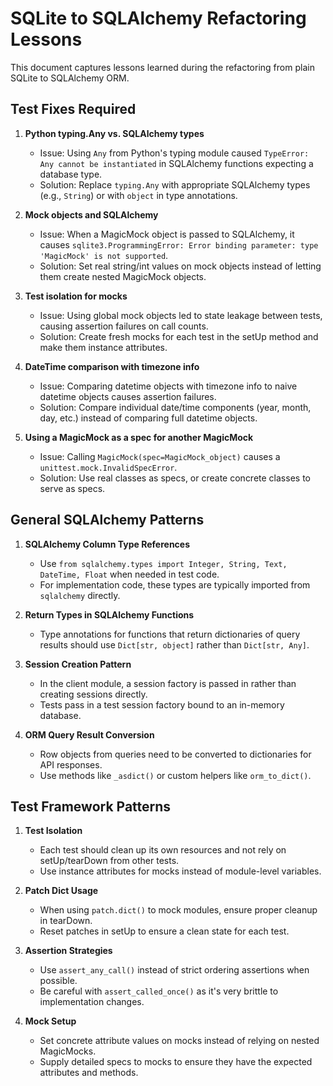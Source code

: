 # SQLite to SQLAlchemy Refactoring Lessons

This document captures lessons learned during the refactoring from plain SQLite to SQLAlchemy ORM.

## Test Fixes Required

1. **Python typing.Any vs. SQLAlchemy types**
   - Issue: Using `Any` from Python's typing module caused `TypeError: Any cannot be instantiated` in SQLAlchemy functions expecting a database type.
   - Solution: Replace `typing.Any` with appropriate SQLAlchemy types (e.g., `String`) or with `object` in type annotations.

2. **Mock objects and SQLAlchemy**
   - Issue: When a MagicMock object is passed to SQLAlchemy, it causes `sqlite3.ProgrammingError: Error binding parameter: type 'MagicMock' is not supported`.
   - Solution: Set real string/int values on mock objects instead of letting them create nested MagicMock objects.

3. **Test isolation for mocks**
   - Issue: Using global mock objects led to state leakage between tests, causing assertion failures on call counts.
   - Solution: Create fresh mocks for each test in the setUp method and make them instance attributes.

4. **DateTime comparison with timezone info**
   - Issue: Comparing datetime objects with timezone info to naive datetime objects causes assertion failures.
   - Solution: Compare individual date/time components (year, month, day, etc.) instead of comparing full datetime objects.

5. **Using a MagicMock as a spec for another MagicMock**
   - Issue: Calling `MagicMock(spec=MagicMock_object)` causes a `unittest.mock.InvalidSpecError`.
   - Solution: Use real classes as specs, or create concrete classes to serve as specs.

## General SQLAlchemy Patterns

1. **SQLAlchemy Column Type References**
   - Use `from sqlalchemy.types import Integer, String, Text, DateTime, Float` when needed in test code.
   - For implementation code, these types are typically imported from `sqlalchemy` directly.

2. **Return Types in SQLAlchemy Functions**
   - Type annotations for functions that return dictionaries of query results should use `Dict[str, object]` rather than `Dict[str, Any]`.

3. **Session Creation Pattern**
   - In the client module, a session factory is passed in rather than creating sessions directly.
   - Tests pass in a test session factory bound to an in-memory database.

4. **ORM Query Result Conversion**
   - Row objects from queries need to be converted to dictionaries for API responses.
   - Use methods like `_asdict()` or custom helpers like `orm_to_dict()`.

## Test Framework Patterns

1. **Test Isolation**
   - Each test should clean up its own resources and not rely on setUp/tearDown from other tests.
   - Use instance attributes for mocks instead of module-level variables.

2. **Patch Dict Usage**
   - When using `patch.dict()` to mock modules, ensure proper cleanup in tearDown.
   - Reset patches in setUp to ensure a clean state for each test.

3. **Assertion Strategies**
   - Use `assert_any_call()` instead of strict ordering assertions when possible.
   - Be careful with `assert_called_once()` as it's very brittle to implementation changes.

4. **Mock Setup**
   - Set concrete attribute values on mocks instead of relying on nested MagicMocks.
   - Supply detailed specs to mocks to ensure they have the expected attributes and methods.
